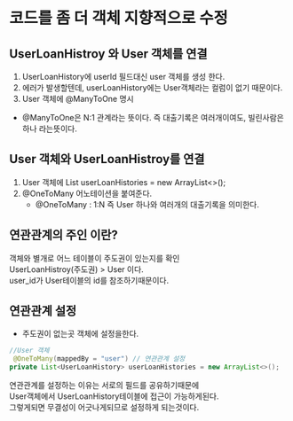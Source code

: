 # 코드를 좀 더 객체 지향적으로 수정

## UserLoanHistroy 와 User 객체를 연결
1. UserLoanHistory에 userId 필드대신 user 객체를 생성 한다.
2. 에러가 발생할텐데, userLoanHistory에는 User객체라는 컬럼이 없기 때문이다.
3. User 객체에 @ManyToOne 명시
- @ManyToOne은 N:1 관계라는 뜻이다. 즉 대출기록은 여러개이여도, 빌린사람은 하나 라는뜻이다.

## User 객체와 UserLoanHistroy를 연결
1. User 객체에 List<UserLoanHistroy> userLoanHistories = new ArrayList<>();
2. @OneToMany 어노테이션을 붙여준다.
    - @OneToMany : 1:N 즉 User 하나와 여러개의 대출기록을 의미한다.

## 연관관계의 주인 이란?
객체와 별개로 어느 테이블이 주도권이 있는지를 확인  
UserLoanHistroy(주도권) > User 이다.  
user_id가 User테이블의 id를 참조하기때문이다.

## 연관관계 설정
- 주도권이 없는곳 객체에 설정을한다.
```JAVA
//User 객체
 @OneToMany(mappedBy = "user") // 연관관계 설정
private List<UserLoanHistory> userLoanHistories = new ArrayList<>();
```
연관관계를 설정하는 이유는 서로의 필드를 공유하기때문에  
User객체에서 UserLoanHistory테이블에 접근이 가능하게된다.  
그렇게되면 무결성이 어긋나게되므로 설정하게 되는것이다.
